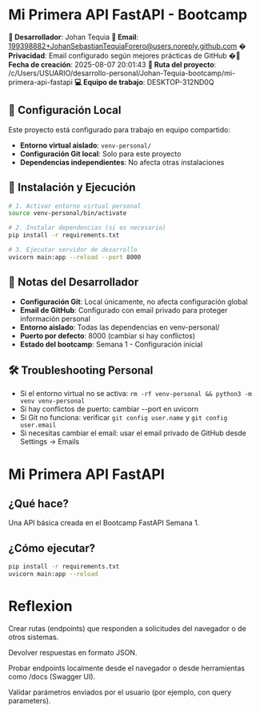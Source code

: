 # Mi Primera API FastAPI - Bootcamp

**👤 Desarrollador**: Johan Tequia
**📧 Email**: 199398882+JohanSebastianTequiaForero@users.noreply.github.com
**� Privacidad**: Email configurado según mejores prácticas de GitHub
**�📅 Fecha de creación**: 2025-08-07 20:01:43
**📂 Ruta del proyecto**: /c/Users/USUARIO/desarrollo-personal/Johan-Tequia-bootcamp/mi-primera-api-fastapi
**💻 Equipo de trabajo**: DESKTOP-312ND0Q

## 🔧 Configuración Local

Este proyecto está configurado para trabajo en equipo compartido:

- **Entorno virtual aislado**: `venv-personal/`
- **Configuración Git local**: Solo para este proyecto
- **Dependencias independientes**: No afecta otras instalaciones

## 🚀 Instalación y Ejecución

```bash
# 1. Activar entorno virtual personal
source venv-personal/bin/activate

# 2. Instalar dependencias (si es necesario)
pip install -r requirements.txt

# 3. Ejecutar servidor de desarrollo
uvicorn main:app --reload --port 8000
```

## 📝 Notas del Desarrollador

- **Configuración Git**: Local únicamente, no afecta configuración global
- **Email de GitHub**: Configurado con email privado para proteger información personal
- **Entorno aislado**: Todas las dependencias en venv-personal/
- **Puerto por defecto**: 8000 (cambiar si hay conflictos)
- **Estado del bootcamp**: Semana 1 - Configuración inicial

## 🛠️ Troubleshooting Personal

- Si el entorno virtual no se activa: `rm -rf venv-personal && python3 -m venv venv-personal`
- Si hay conflictos de puerto: cambiar --port en uvicorn
- Si Git no funciona: verificar `git config user.name` y `git config user.email`
- Si necesitas cambiar el email: usar el email privado de GitHub desde Settings → Emails

# Mi Primera API FastAPI

## ¿Qué hace?

Una API básica creada en el Bootcamp FastAPI Semana 1.

## ¿Cómo ejecutar?

```bash
pip install -r requirements.txt
uvicorn main:app --reload
```

# Reflexion
Crear rutas (endpoints) que responden a solicitudes del navegador o de otros sistemas.

Devolver respuestas en formato JSON.

Probar endpoints localmente desde el navegador o desde herramientas como /docs (Swagger UI).

Validar parámetros enviados por el usuario (por ejemplo, con query parameters).

